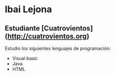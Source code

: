 # Ibai Lejona
## Estudiante [Cuatrovientos] (http://cuatrovientos.org)

Estudio los siguientes lenguajes de programación:
  - Visual basic
  - Java
  - HTML

